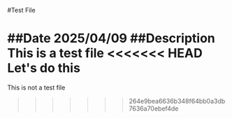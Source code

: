 #Test File

##Date 
2025/04/09
##Description 
This is a test file
<<<<<<< HEAD
Let's do this 
=======



This is not a test file
>>>>>>> 264e9bea6636b348f64bb0a3db7636a70ebef4de
